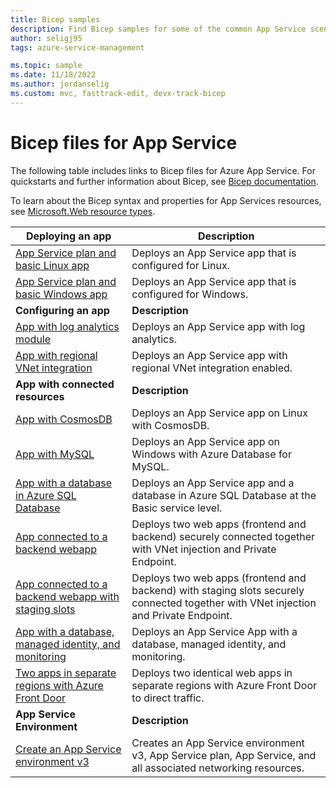 ```yaml
---
title: Bicep samples
description: Find Bicep samples for some of the common App Service scenarios. Learn how to automate your App Service deployment or management tasks.
author: seligj95
tags: azure-service-management

ms.topic: sample
ms.date: 11/18/2022
ms.author: jordanselig
ms.custom: mvc, fasttrack-edit, devx-track-bicep
---
```

# Bicep files for App Service

The following table includes links to Bicep files for Azure App Service. For quickstarts and further information about Bicep, see [Bicep documentation](../azure-resource-manager/bicep/index.yml).

To learn about the Bicep syntax and properties for App Services resources, see [Microsoft.Web resource types](/azure/templates/microsoft.web/allversions).

| Deploying an app | Description |
|-|-|
| [App Service plan and basic Linux app](https://github.com/Azure/azure-quickstart-templates/tree/master/quickstarts/microsoft.web/webapp-basic-linux) | Deploys an App Service app that is configured for Linux. |
| [App Service plan and basic Windows app](https://github.com/Azure/azure-quickstart-templates/tree/master/quickstarts/microsoft.web/webapp-basic-windows) | Deploys an App Service app that is configured for Windows. |
| **Configuring an app** | **Description** |
| [App with log analytics module](https://github.com/Azure/azure-quickstart-templates/tree/master/quickstarts/microsoft.web/web-app-loganalytics)| Deploys an App Service app with log analytics. |
| [App with regional VNet integration](https://github.com/Azure/azure-quickstart-templates/tree/master/quickstarts/microsoft.web/app-service-regional-vnet-integration)| Deploys an App Service app with regional VNet integration enabled. |
|**App with connected resources**| **Description** |
| [App with CosmosDB](https://github.com/Azure/azure-quickstart-templates/tree/master/quickstarts/microsoft.documentdb/cosmosdb-webapp)| Deploys an App Service app on Linux with CosmosDB. |
| [App with MySQL](https://github.com/Azure/azure-quickstart-templates/tree/master/quickstarts/microsoft.web/webapp-managed-mysql)| Deploys an App Service app on Windows with Azure Database for MySQL. |
| [App with a database in Azure SQL Database](https://github.com/Azure/azure-quickstart-templates/tree/master/quickstarts/microsoft.web/web-app-sql-database)| Deploys an App Service app and a database in Azure SQL Database at the Basic service level. |
| [App connected to a backend webapp](https://github.com/Azure/azure-quickstart-templates/tree/master/quickstarts/microsoft.web/webapp-privateendpoint-vnet-injection)| Deploys two web apps (frontend and backend) securely connected together with VNet injection and Private Endpoint. |
| [App connected to a backend webapp with staging slots](https://github.com/Azure/azure-quickstart-templates/tree/master/quickstarts/microsoft.web/webapp-secure-ntier)| Deploys two web apps (frontend and backend) with staging slots securely connected together with VNet injection and Private Endpoint. |
| [App with a database, managed identity, and monitoring](https://github.com/Azure/azure-quickstart-templates/tree/master/quickstarts/microsoft.web/web-app-managed-identity-sql-db)| Deploys an App Service App with a database, managed identity, and monitoring. |
| [Two apps in separate regions with Azure Front Door](https://github.com/Azure/azure-quickstart-templates/tree/master/quickstarts/microsoft.web/webapp-multi-region-front-door) | Deploys two identical web apps in separate regions with Azure Front Door to direct traffic. |
|**App Service Environment**| **Description** |
| [Create an App Service environment v3](https://github.com/Azure/azure-quickstart-templates/tree/master/quickstarts/microsoft.web/web-app-asp-app-on-asev3-create) | Creates an App Service environment v3, App Service plan, App Service, and all associated networking resources. |
